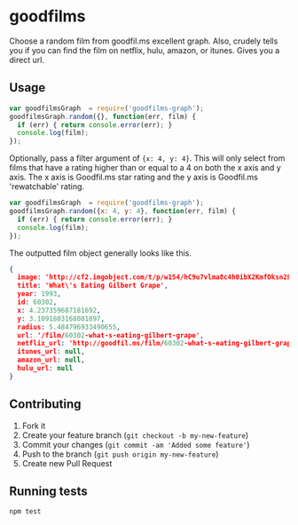 # goodfilms

Choose a random film from goodfil.ms excellent graph. Also, crudely tells you if you can find the film on netflix, hulu, amazon, or itunes. Gives you a direct url.

## Usage

```javascript
var goodfilmsGraph  = require('goodfilms-graph');
goodfilmsGraph.random({}, function(err, film) {
  if (err) { return console.error(err); }
  console.log(film);
});
```

Optionally, pass a filter argument of `{x: 4, y: 4}`. This will only select from films that have a rating higher than or equal to a 4 on both the x axis and y axis. The x axis is Goodfil.ms star rating and the y axis is Goodfil.ms 'rewatchable' rating.  

```javascript
var goodfilmsGraph  = require('goodfilms-graph');
goodfilmsGraph.random({x: 4, y: 4}, function(err, film) {
  if (err) { return console.error(err); }
  console.log(film);
});
```


The outputted film object generally looks like this.

```json
{
  image: 'http://cf2.imgobject.com/t/p/w154/hC9u7vlma8c4h0ibX2KmfOksn2F.jpg',
  title: 'What\'s Eating Gilbert Grape',
  year: 1993,
  id: 60302,
  x: 4.237359687181692,
  y: 3.1091803168081897,
  radius: 5.484796933490655,
  url: '/film/60302-what-s-eating-gilbert-grape',
  netflix_url: 'http://goodfil.ms/film/60302-what-s-eating-gilbert-grape/netflix_url',
  itunes_url: null,
  amazon_url: null,
  hulu_url: null 
}
```

## Contributing

1. Fork it
2. Create your feature branch (`git checkout -b my-new-feature`)
3. Commit your changes (`git commit -am 'Added some feature'`)
4. Push to the branch (`git push origin my-new-feature`)
5. Create new Pull Request

## Running tests

```bash
npm test
```



